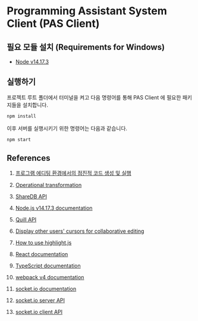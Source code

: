 # Programming Assistant System Client (PAS Client)



## 필요 모듈 설치 (Requirements for Windows)

- [Node v14.17.3](https://nodejs.org/ko/download/)



## 실행하기

프로젝트 루트 폴더에서 터미널을 켜고 다음 명령어를 통해 PAS Client 에 필요한 패키지들을 설치합니다.

```bash
npm install
```


이후 서버를 실행시키기 위한 명령어는 다음과 같습니다.

```bash
npm start
```


## References

1. [프로그램 에디팅 환경에서의 점진적 코드 생성 및 실행](https://www.dbpia.co.kr/journal/articleDetail?nodeId=NODE00620439&language=ko_KR)
1. [Operational transformation](https://en.wikipedia.org/wiki/Operational_transformation)
1. [ShareDB API](https://share.github.io/sharedb/api/)
1. [Node.js v14.17.3 documentation](https://nodejs.org/dist/latest-v14.x/docs/api/)

1. [Quill API](https://quilljs.com/docs/api/)
1. [Display other users' cursors for collaborative editing](https://github.com/reedsy/quill-cursors)
1. [How to use highlight.js](https://highlightjs.org/usage/)

1. [React documentation](https://reactjs.org/docs/)
1. [TypeScript documentation](https://www.typescriptlang.org/docs/)
1. [webpack v4 documentation](https://v4.webpack.js.org/concepts/)

1. [socket.io documentation](https://socket.io/docs/v4)
1. [socket.io server API](https://socket.io/docs/v4/server-api/)
1. [socket.io client API](https://socket.io/docs/v4/client-api/)

